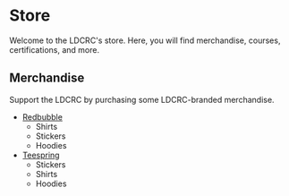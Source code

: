 
# Store

Welcome to the LDCRC's store. Here, you will find merchandise, courses, certifications, and more.
## Merchandise

Support the LDCRC by purchasing some LDCRC-branded merchandise. 


- [Redbubble](https://www.redbubble.com/people/ledgerback/shop) 
    - Shirts
    - Stickers
    - Hoodies
- [Teespring](https://teespring.com/stores/ledgerback-store)
    - Stickers
    - Shirts
    - Hoodies